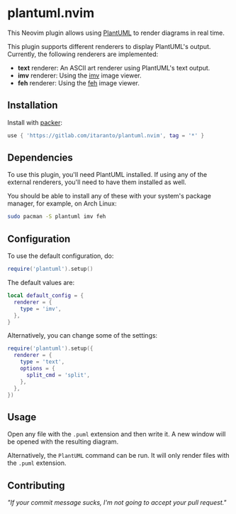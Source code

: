 # plantuml.nvim

This Neovim plugin allows using [PlantUML](https://plantuml.com/) to render diagrams in real time.

This plugin supports different renderers to display PlantUML's output. Currently,
the following renderers are implemented:
- **text** renderer: An ASCII art renderer using PlantUML's text output.
- **imv** renderer: Using the [imv](https://sr.ht/~exec64/imv/) image viewer.
- **feh** renderer: Using the [feh](https://feh.finalrewind.org/) image viewer.

## Installation

Install with [packer](https://github.com/wbthomason/packer.nvim):

```lua
use { 'https://gitlab.com/itaranto/plantuml.nvim', tag = '*' }
```

## Dependencies

To use this plugin, you'll need PlantUML installed. If using any of the external renderers, you'll
need to have them installed as well.

You should be able to install any of these with your system's package manager, for example, on Arch
Linux:

```sh
sudo pacman -S plantuml imv feh
```

## Configuration

To use the default configuration, do:

```lua
require('plantuml').setup()
```

The default values are:

```lua
local default_config = {
  renderer = {
    type = 'imv',
  },
}
```

Alternatively, you can change some of the settings:

```lua
require('plantuml').setup({
  renderer = {
    type = 'text',
    options = {
      split_cmd = 'split',
    },
  },
})
```

## Usage

Open any file with the `.puml` extension and then write it. A new window will be opened with the
resulting diagram.

Alternatively, the `PlantUML` command can be run. It will only render files with the `.puml`
extension.

## Contributing

*"If your commit message sucks, I'm not going to accept your pull request."*
